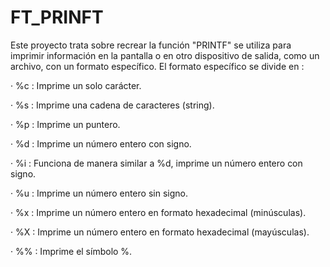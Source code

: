 # FT_PRINFT

Este proyecto trata sobre recrear la función "PRINTF" se utiliza para imprimir información en la pantalla o en otro dispositivo de salida, como un archivo, con un formato específico.
El formato específico se divide en :

· %c : Imprime un solo carácter.

· %s : Imprime una cadena de caracteres (string).

· %p : Imprime un puntero.

· %d : Imprime un número entero con signo.

· %i : Funciona de manera similar a %d, imprime un número entero con signo.

· %u : Imprime un número entero sin signo.

· %x : Imprime un número entero en formato hexadecimal (minúsculas).

· %X : Imprime un número entero en formato hexadecimal (mayúsculas).

· %% : Imprime el símbolo %.